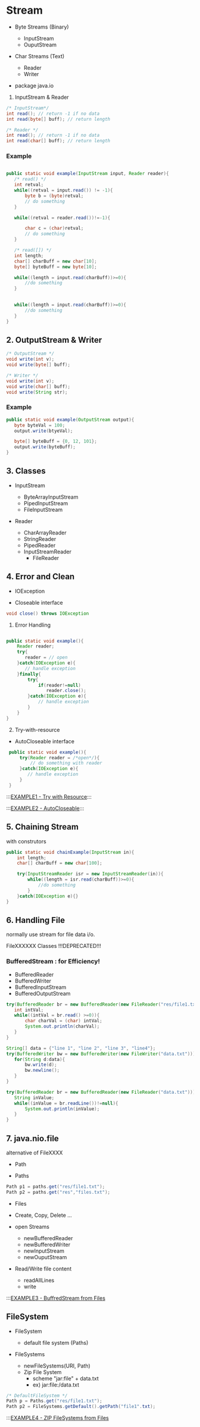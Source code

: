 # Stream


 - Byte Streams (Binary)
    * InputStream 
    * OuputStream

 - Char Streams (Text)
    * Reader
    * Writer

 - package java.io


1. InputStream & Reader
 
 ``` java
 /* InputStream*/
 int read(); // return -1 if no data
 int read(byte[] buff); // return length
 
 /* Reader */
 int read(); // return -1 if no data
 int read(char[] buff); // return length
 ``` 


 ### Example
 ``` java

public static void example(InputStream input, Reader reader){
    /* read() */
    int retval;
    while((retval = input.read()) != -1){
        byte b = (byte)retval;
        // do something
    }

    while((retval = reader.read())!=-1){

        char c = (char)retval;
        // do something
    }

    /* read([]) */
    int length;
    char[] charBuff = new char[10];
    byte[] byteBuff = new byte[10];

    while((length = input.read(charBuff))>=0){
        //do something
    }
    

    while((length = input.read(charBuff))>=0){
        //do something
    }   
}
```


## 2. OutputStream & Writer
 
 ``` java
 /* OutputStream */
 void write(int v);
 void write(byte[] buff);
 
 /* Writer */
 void write(int v);
 void write(char[] buff);
 void write(String str);
 ``` 

 ### Example
 ``` java
public static void example(OutputStream output){
    byte byteVal = 100;
    output.write(btyeVal);

    byte[] byteBuff = {0, 12, 101};
    output.write(byteBuff);
}

 ```


## 3. Classes
 * InputStream 
    - ByteArrayInputStream
    - PipedInputStream
    - FileInputStream

 * Reader
    - CharArrayReader
    - StringReader
    - PipedReader
    - InputStreamReader
        - FileReader


## 4. Error and Clean
 * IOException
 
 * Closeable interface
 
 ``` java
 void close() throws IOException
 ```
 

1. Error Handling
 ```java

 public static void example(){
     Reader reader;
     try{
        reader = // open
     }catch(IOException e){
        // handle exception
     }finally{
         try{
             if(reader!=null) 
                reader.close();
         }catch(IOException e){
             // handle exception
         }
     }
 }

 ```

2. Try-with-resource
 * AutoCloseable interface

``` java
 public static void example(){
     try(Reader reader = /*open*/){
         // do something with reader
     }catch(IOException e){
        // handle exception
     }
 }
```

:::[EXAMPLE1 - Try with Resource](Example1.java):::

:::[EXAMPLE2 - AutoCloseable](Example2.java):::


## 5. Chaining Stream
 with construtors


```java
public static void chainExample(InputStream in){
    int length;
    char[] charBuff = new char[100];

    try(InputStreamReader isr = new InputStreamReader(in)){
        while((length = isr.read(charBuff))>=0){
            //do something
        }
    }catch(IOException e){}
}
```


## 6. Handling File

normally use stream for file data i/o.

FileXXXXXX Classes !!!DEPRECATED!!!



### BufferedStream : for Efficiency!
 - BufferedReader
 - BufferedWriter
 - BufferedInputStream
 - BufferedOutputStream

 ```java
try(BufferedReader br = new BufferedReader(new FileReader("res/file1.txt"))){ // !!! Deprecated
    int intVal;
    while((intVal = br.read() >=0)){
        char charVal = (char) intVal;
        System.out.println(charVal);              
    }
}
 ```

 ```java
String[] data = {"line 1", "line 2", "line 3", "line4"};
try(BufferedWriter bw = new BufferedWriter(new FileWriter("data.txt"))){  // !!! Deprecated
    for(String d:data){
        bw.write(d);
        bw.newline();
    }
}
 ```


 ```java
try(BufferedReader br = new BufferedReader(new FileReader("data.txt"))){
    String inValue;
    while((inValue = br.readLine())!=null){
        System.out.println(inValue);
    }
}
 ```


## 7. java.nio.file
 alternative of FileXXXX

* Path

* Paths

```java
Path p1 = paths.get("res/file1.txt");
Path p2 = paths.get("res","files.txt");

```

* Files
 - Create, Copy, Delete ...
 - open Streams
    * newBufferedReader
    * newBufferedWriter
    * newInputStream
    * newOuputStream 

 - Read/Write file content
    * readAllLines
    * write


:::[EXAMPLE3 - BuffredStream from Files](Example3.java)





## FileSystem
 
  * FileSystem 
    - default file system (Paths)

  * FileSystems
    - newFileSystems(URI, Path)
    - Zip File System 
        * scheme "jar:file" + data.txt
        * ex) jar:file:/data.txt



```java
/* DefaultFileSystem */
Path p = Paths.get("res/file1.txt");
Path p2 = FileSystems.getDefault().getPath("file1".txt);
```


:::[EXAMPLE4 - ZIP FileSystems from Files](Example4.java)
  